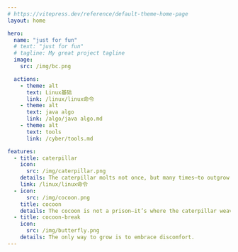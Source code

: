 ```yaml
---
# https://vitepress.dev/reference/default-theme-home-page
layout: home

hero:
  name: "just for fun"
  # text: "just for fun"
  # tagline: My great project tagline
  image:
    src: /img/bc.png

  actions:
    - theme: alt
      text: Linux基础
      link: /linux/linux命令
    - theme: alt
      text: java algo
      link: /algo/java algo.md
    - theme: alt
      text: tools
      link: /cyber/tools.md

features:
  - title: caterpillar
    icon: 
      src: /img/caterpillar.png
    details: The caterpillar molts not once, but many times—to outgrow itself, not its past.
    link: /linux/linux命令
  - icon: 
      src: /img/cocoon.png
    title: cocoon  
    details: The cocoon is not a prison—it’s where the caterpillar weaves its courage into colors.
  - title: cocoon-break
    icon: 
      src: /img/butterfly.png
    details: The only way to grow is to embrace discomfort.
---
```


